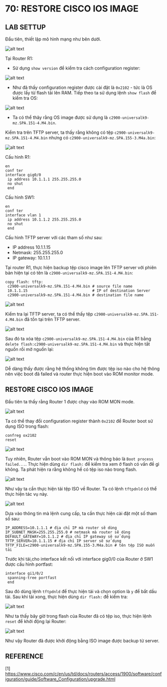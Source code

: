 # 70: RESTORE CISCO IOS IMAGE

## LAB SETTUP

Đẩu tiên, thiết lập mô hình mạng như bên dưới.

![alt text](./img/topology.png)

Tại Router R1:

- Sử dụng `show version` để kiểm tra cách configuration register:

![alt text](./img/image.png)

- Như đã thấy configuration register được cài đặt là `0x2102` - tức là OS được lấy từ flash tải lên RAM. Tiếp theo ta sử dụng lệnh `show flash` để kiểm tra OS:

![alt text](./img/image-1.png)

- Ta có thể thây rằng OS image được sử dụng là `c2900-universalk9-mz.SPA.151-4.M4.bin`.

Kiểm tra trên TFTP server, ta thấy rằng không có tệp `c2900-universalk9-mz.SPA.151-4.M4.bin` nhưng có `c2900-universalk9-mz.SPA.155-3.M4a.bin`:

![alt text](./img/image-2.png)

Cấu hình R1:

```
en
conf ter
interface gig0/0
 ip address 10.1.1.1 255.255.255.0
 no shut
 end
```

Cấu hình SW1:

```
en
conf ter
interface vlan 1
 ip address 10.1.1.2 255.255.255.0
 no shut
 end
```

Cấu hình TFTP server với các tham số như sau:

- IP address 10.1.1.15
- Netmask: 255.255.255.0
- IP gateway: 10.1.1.1

Tại router R1, thực hiện backup tệp cisco image lên TFTP server với phiên bản hiện tại có tên là `c2900-universalk9-mz.SPA.151-4.M4.bin`:

```
copy flash: tftp:
 c2900-universalk9-mz.SPA.151-4.M4.bin # source file name
 10.1.1.15                             # IP of destination Server
 c2900-universalk9-mz.SPA.151-4.M4.bin # destination file name
```

![alt text](./img/image-3.png)

Kiểm tra lại TFTP server, ta có thể thấy tệp `c2900-universalk9-mz.SPA.151-4.M4.bin` đã tồn tại trên TFTP server.

![alt text](./img/image-4.png)

Sau đó ta xóa tệp `c2900-universalk9-mz.SPA.151-4.M4.bin` của R1 bằng `delete flash:c2900-universalk9-mz.SPA.151-4.M4.bin` và thực hiện tắt nguồn rồi mở nguồn lại:

![alt text](./img/image-5.png)

Dễ dàng thấy được rằng hệ thống không tìm được tệp iso nào cho hệ thông nên việc boot đã failed và router thực hiện boot vào ROM monitor mode.

## RESTORE CISCO IOS IMAGE

Đầu tiên ta thấy rằng Router 1 được chạy vào ROM MON mode.

![alt text](./img/image-6.png)

Ta có thể thay đổi configuration register thành `0x2102` để Router boot sử dụng ISO trong flash:

```
confreg ox2102
reset
```

![alt text](./img/image-7.png)

Tuy nhiên, Router vẫn boot vào ROM MON và thông báo là `Boot process failed...`. Thực hiện dùng `dir flash:` để kiểm tra xem ở flash có vấn đề gì không. Ta phát hiện ra rằng không hề có tệp iso nào trong flash.

![alt text](./img/image-8.png)

Như vậy ta cần thực hiện tải tệp ISO về Router. Ta có lệnh `tftpdnld` có thể thực hiện tác vụ này.

![alt text](./img/image-9.png)

Dựa vào thông tin mà lệnh cung cấp, ta cần thực hiện cài đặt một số tham số sau:

```
IP_ADDRESS=10.1.1.1 # địa chỉ IP mà router sẽ dùng
IP_SUBNET_MASK=255.255.255.0 # netmask mà router sẽ dùng
DEFAULT_GATEWAY=10.1.1.2 # địa chỉ IP gateway sẽ sử dụng
TFTP_SERVER=10.1.1.15 # địa chỉ IP server sẽ sử dụng
TFTP_FILE=c2900-universalk9-mz.SPA.155-3.M4a.bin # tên tệp ISO muốn tải
```

Trước khi tải,cho interface kết nối với interface gig0/0 của Router ở SW1 được cấu hình portfast:

```
interface gi1/0/2
 spanning-tree portfast
 end
```

Sau đó dùng lệnh `tftpdnld` để thực hiện tải và chọn option là `y` để bắt dầu tải. Sau khi tải xong, thực hiện dùng `dir flash:` để kiểm tra:

![alt text](./img/image-10.png)

Như ta thấy bây giờ trong flash của Router đã có tệp iso, thực hiện lệnh `reset` để khởi động lại Router:

![alt text](./img/image-11.png)

Như vậy Router đã được khởi động bằng ISO image được backup từ server.

## REFERENCE

[1] <https://www.cisco.com/c/en/us/td/docs/routers/access/1900/software/configuration/guide/Software_Configuration/upgrade.html>
